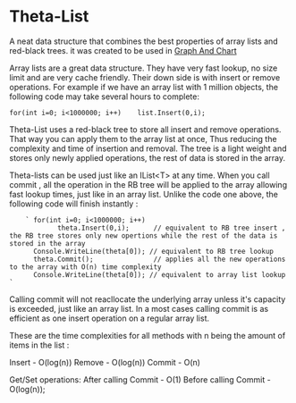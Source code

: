 # Theta-List 

A neat data structure that combines the best properties of array lists and red-black trees. it was created to be used in [Graph And Chart](http://u3d.as/FAT)

Array lists are a great data structure. They have very fast lookup, no size limit and are very cache friendly. Their down side is with insert or remove operations. For example if we have an array list with 1 million objects, the following code may take several hours to complete:

`for(int i=0; i<1000000; i++)	
	list.Insert(0,i); `

Theta-List uses a red-black tree to store all insert and remove operations. That way you can apply them to the array list at once, Thus reducing the complexity and time of insertion and removal. The tree is a light weight and stores only newly applied operations, the rest of data is stored in the array.
 
Theta-lists can be used just like an IList\<T\> at any time. When you call commit , all the operation in the RB tree will be applied to the array allowing fast lookup times, just like in an array list.  Unlike the code one above, the following code will finish instantly :
 
		` for(int i=0; i<1000000; i++)
				theta.Insert(0,i);		// equivalent to RB tree insert , the RB tree stores only new opertions while the rest of the data is stored in the array
		  Console.WriteLine(theta[0]); // equivalent to RB tree lookup
		  theta.Commit();				// applies all the new operations to the array with O(n) time complexity
		  Console.WriteLine(theta[0]); // equivalent to array list lookup ` 

Calling commit will not reacllocate the underlying array unless it's capacity is exceeded, just like an array list. In a most cases calling commit is as efficient as one insert operation on a regular array list.

These are the time complexities for all methods with n being the amount of items in the list :

Insert - O(log(n)) 
Remove - O(log(n))
Commit - O(n)

Get/Set operations:
After calling Commit - O(1)
Before calling Commit - O(log(n));